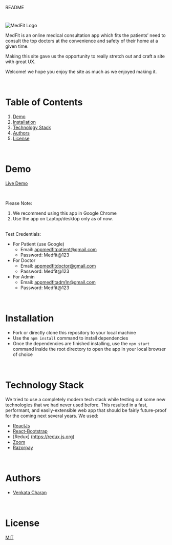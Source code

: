 README

#

![MedFit Logo](https://images.squarespace-cdn.com/content/v1/57d94febf7e0aba89b07f9bb/1474459898228-1PZLXY8NRZQCC1L9AUPU/92238_MPS_Logo_SG_final.png?format=100w)

MedFit is an online medical consultation app which fits the patients’ need to consult the top doctors at the convenience and safety of their home at a given time.

Making this site gave us the opportunity to really stretch out and craft a site with great UX.

Welcome! we hope you enjoy the site as much as we enjoyed making it.

<br/>

# Table of Contents

1. [Demo](#demo)
2. [Installation](#installation)
3. [Technology Stack](#technology-stack)
4. [Authors](#authors)
5. [License](#license)

<br/>

# Demo

[Live Demo](http://appmedfit.s3-website.us-east-2.amazonaws.com/)

<br/>

Please Note:

1. We recommend using this app in Google Chrome
2. Use the app on Laptop/desktop only as of now.

<br/>
Test Credentials:

- For Patient (use Google)
  - Email: appmedfitpatient@gmail.com
  - Password: Medfit@123
- For Doctor
  - Email: appmedfitdoctor@gmail.com
  - Password: Medfit@123
- For Admin
  - Email: appmedfitadm1n@gmail.com
  - Password: Medfit@123
    <br/>

<br/>

# Installation

- Fork or directly clone this repository to your local machine
- Use the `npm install` command to install dependencies
- Once the dependencies are finished installing, use the `npm start` command inside the root directory to open the app in your local browser of choice

<br/>

# Technology Stack

We tried to use a completely modern tech stack while testing out some new technologies that we had never used before. This resulted in a fast, performant, and easily-extensible web app that should be fairly future-proof for the coming next several years. We used:

- [ReactJs](https://reactjs.org/)
- [React-Bootstrap](https://react-bootstrap.github.io/)
- [Redux] (https://redux.js.org)
- [Zoom](https://marketplace.zoom.us/docs/api-reference/zoom-api)
- [Razorpay](https://razorpay.com/docs/)

<br/>

# Authors

- [Venkata Charan](https://github.com/charan-kanaparthi)

<br/>

# License

[MIT](https://opensource.org/licenses/MIT)
